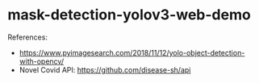 # mask-detection-yolov3-web-demo


References: 
- https://www.pyimagesearch.com/2018/11/12/yolo-object-detection-with-opencv/
- Novel Covid API: https://github.com/disease-sh/api
